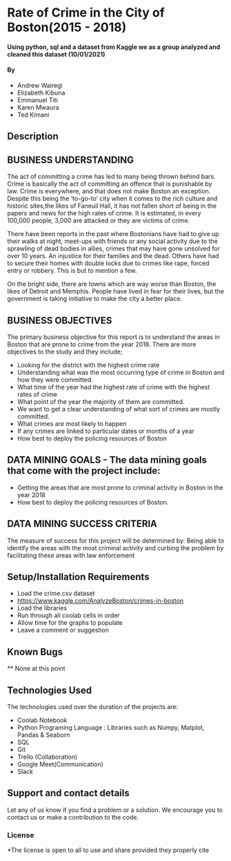 # Rate of Crime in the City of Boston(2015 - 2018)
#### Using python, sql and a dataset from Kaggle we as a group analyzed and cleaned this dataset (10/01/2021)
#### By 
* Andrew Wairegi
* Elizabeth Kibuna
* Emmanuel Titi
* Karen Mwaura
* Ted Kimani
## Description


## BUSINESS UNDERSTANDING	
The act of committing a crime has led to many being thrown behind bars. Crime is basically the act of committing an offence that is punishable by law. Crime is everywhere, and that does not make Boston an exception. Despite this being the ‘to-go-to’ city when it comes to the rich culture and historic sites,the likes of Faneuil Hall, it has not fallen short of being in the papers and news for the high rates of crime.
 It is estimated, in every 100,000 people, 3,000 are attacked or they are victims of crime. 
 
 There have been reports in the past where Bostonians have had to give up their walks at night, meet-ups with friends or any social activity due to the sprawling of dead bodies in allies, crimes that may have gone unsolved for over 10 years. An injustice for their families and the dead. 
Others have had to secure their homes with double locks due to crimes like rape, forced entry or robbery. This is but to mention a few. 

On the bright side, there are towns which are way worse than Boston, the likes of Detroit and Memphis.
 People have lived in fear for their lives, but the government is taking initiative to make the city a better place.

## BUSINESS OBJECTIVES
The primary business objective for this report is to understand the areas in Boston that are prone to crime from the year 2018.
There are more objectives to the study and they include; 
* Looking for the district with the highest crime rate
* Understanding what was the most occurring type of crime in Boston and how they were committed.
* What time of the year had the highest rate of crime with the highest rates of crime 
* What point of the year the majority of them are committed. 
* We want to get a clear understanding of what sort of crimes are mostly committed.
* What crimes are most likely to happen
* If any crimes are linked to particular dates or months of a year
* How best to deploy the policing resources of Boston

## DATA MINING GOALS - The data mining goals that come with the project include:
* Getting the areas that are most prone to criminal activity in Boston in the year 2018
* How best to deploy the policing resources of Boston.

## DATA MINING SUCCESS CRITERIA
The measure of success for this project will be determined by:
Being able to identify the areas with the most criminal activity and curbing the problem by facilitating these areas with law enforcement


## Setup/Installation Requirements
* Load the crime.csv dataset
* https://www.kaggle.com/AnalyzeBoston/crimes-in-boston 
* Load the libraries
* Run through all coolab cells in order
* Allow time for the graphs to populate
* Leave a comment or suggestion

## Known Bugs
** None at this point

## Technologies Used
The technologies used over the duration of the projects are:
* Coolab Notebook
* Python Programing Language : Libraries such as Numpy, Matplot, Pandas & Seaborn
* SQL
* Git
* Trello (Collaboration)
* Google Meet(Communication)
* Slack

## Support and contact details
Let any of us know if you find a problem or a solution. We encourage you to contact us or make a contribution to the code.
### License
*The license is open to all to use and share provided they properly cite
